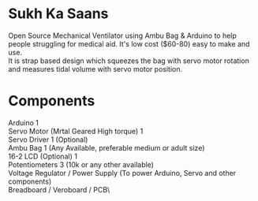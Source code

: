 # Sukh Ka Saans
Open Source Mechanical Ventilator using Ambu Bag &amp; Arduino to help people struggling for medical aid. It's low cost ($60-80) easy to make and use.\
It is strap based design which squeezes the bag with servo motor rotation and measures tidal volume with servo motor position.
# Components
Arduino 1\
Servo Motor (Mrtal Geared High torque) 1\
Servo Driver 1 (Optional)\
Ambu Bag 1 (Any Available, preferable medium or adult size)\
16-2 LCD (Optional) 1\
Potentiometers 3 (10k or any other available)\
Voltage Regulator / Power Supply (To power Arduino, Servo and other components)\
Breadboard / Veroboard / PCB\
